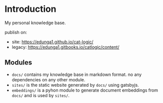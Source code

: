 # Introduction

My personal knowledge base.

publish on:
* site: https://edunga1.github.io/cat-logic/
* legacy: https://edunga1.gitbooks.io/catlogic/content/

## Modules

- `docs/` contains my knowledge base in markdown format. no any dependencies on any other module.
- `sites/` is the static website generated by `docs/` using gatsbyjs.
- `embeddings/` is a pyhon module to generate document embeddings from `docs/` and is used by `sites/`.
